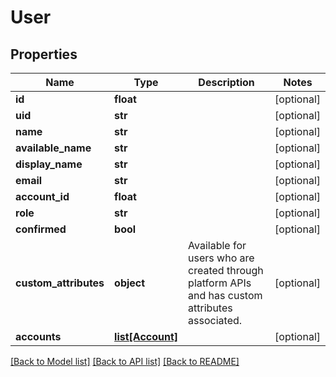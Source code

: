 # User

## Properties
Name | Type | Description | Notes
------------ | ------------- | ------------- | -------------
**id** | **float** |  | [optional] 
**uid** | **str** |  | [optional] 
**name** | **str** |  | [optional] 
**available_name** | **str** |  | [optional] 
**display_name** | **str** |  | [optional] 
**email** | **str** |  | [optional] 
**account_id** | **float** |  | [optional] 
**role** | **str** |  | [optional] 
**confirmed** | **bool** |  | [optional] 
**custom_attributes** | **object** | Available for users who are created through platform APIs and has custom attributes associated. | [optional] 
**accounts** | [**list[Account]**](Account.md) |  | [optional] 

[[Back to Model list]](../README.md#documentation-for-models) [[Back to API list]](../README.md#documentation-for-api-endpoints) [[Back to README]](../README.md)

